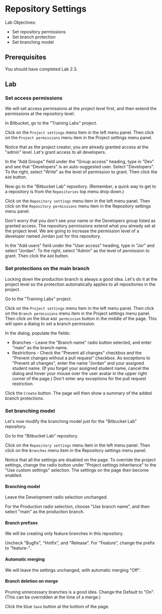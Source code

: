 # Repository Settings

Lab Objectives:
- Set repository permissions
- Set branch protection
- Set branching model

## Prerequisites

You should have completed Lab 2.3.

## Lab

### Set access permissions

We will set access permissions at the project level first, and then extend the permissions at the repository level.

In Bitbucket, go to the "Training Labs" project.  

Click on the `Project settings` menu item in the left menu panel. Then click on the `Project permissions` menu item in the Project settings menu panel.

Notice that as the project creator, you are already granted access at the "admin" level.  Let's grant access to all developers.

In the "Add Groups" field under the "Group access" heading, type in "Dev" and see that "Developers" is an auto-suggested user. Select "Developers".  To the right, select "Write" as the level of permission to grant.  Then click the `Add` button.

Now go to the "Bitbucket Lab" repository.  (Remember, a quick way to get to a repository is from the `Repositories` top menu drop down.)

Click on the `Repository settings` menu item in the left menu panel.  Then click on the `Repository permissions` menu item in the Repository settings menu panel.

Don't worry that you don't see your name or the Developers group listed as granted access.  The repository permissions extend what you already set at the project level.  We are going to increase the permission level of a developer named Jordan just for this repository.

In the "Add users" field under the "User access" heading, type in "Jor" and select "Jordan".  To the right, select "Admin" as the level of permission to grant.  Then click the `Add` button.

### Set protections on the main branch

Locking down the production branch is always a good idea.  Let's do it at the project level so the protection automatically applies to all repositories in the project.

Go to the "Training Labs" project.  

Click on the `Project settings` menu item in the left menu panel. Then click on the `Branch permissions` menu item in the Project settings menu panel.  Then click on the blue `Add permission` button in the middle of the page.  This will open a dialog to set a branch permission.

In the dialog, populate the fields:
* Branches - Leave the "Branch name" radio button selected, and enter "main" as the branch name.
* Restrictions - Check the "Prevent all changes" checkbox and the "Prevent changes without a pull request" checkbox.  As exceptions to "Prevent all changes", enter the name "Jordan" and your assigned student name. (If you forget your assigned student name, cancel the dialog and hover your mouse over the user avatar in the upper right corner of the page.)  Don't enter any exceptions for the pull request restriction.

Click the `Create` button.  The page will then show a summary of the added branch protections.

### Set branching model

Let's now modify the branching model just for the "Bitbucket Lab" repository.

Go to the "Bitbucket Lab" repository.

Click on the `Repository settings` menu item in the left menu panel.  Then click on the `Branches` menu item in the Repository settings menu panel.

Notice that all the settings are disabled on the page.  To override the project settings, change the radio button under "Project settings inheritance" to the "Use custom settings" selection. The settings on the page then become enabled.

#### Branching model

Leave the Development radio selection unchanged.

For the Production radio selection, choose "Use branch name", and then select "main" as the production branch.

#### Branch prefixes

We will be creating only feature branches in this repository.

Uncheck "Bugfix", "Hotfix", and "Release".  For "Feature", change the prefix to "feature-".

#### Automatic merging

We will leave the settings unchanged, with automatic merging "Off".

#### Branch deletion on merge

Pruning unnecessary branches is a good idea.  Change the Default to "On".  (This can be overridden at the time of a merge.)

Click the blue `Save` button at the bottom of the page.
